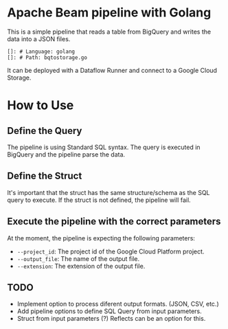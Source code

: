# Apache Beam pipeline with Golang

This is a simple pipeline that reads a table from BigQuery and writes the data into a JSON files.

    []: # Language: golang
    []: # Path: bqtostorage.go

It can be deployed with a Dataflow Runner and connect to a Google Cloud Storage.

# How to Use

## Define the Query

The pipeline is using Standard SQL syntax. The query is executed in BigQuery and the pipeline parse the data.

## Define the Struct

It's important that the struct has the same structure/schema as the SQL query to execute.
If the struct is not defined, the pipeline will fail.

## Execute the pipeline with the correct parameters

At the moment, the pipeline is expecting the following parameters:
- `--project_id`: The project id of the Google Cloud Platform project.
- `--output_file`: The name of the output file.
- `--extension`: The extension of the output file.

## TODO

- Implement option to process diferent output formats. (JSON, CSV, etc.)
- Add pipeline options to define SQL Query from input parameters.
- Struct from input parameters (?) Reflects can be an option for this. 




